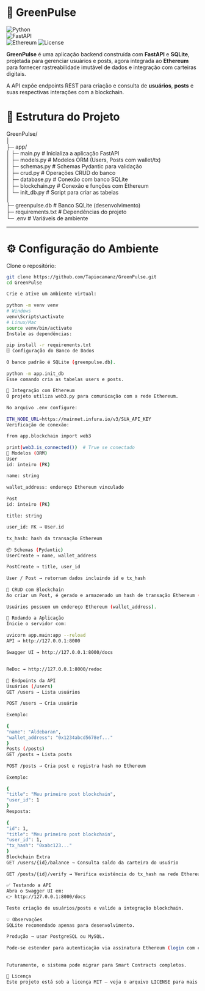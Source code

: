 # 🌱 GreenPulse							
								
![Python](https://img.shields.io/badge/Python-3.10+-blue?logo=python)		
![FastAPI](https://img.shields.io/badge/FastAPI-0.110+-green?logo=fastapi)		
![Ethereum](https://img.shields.io/badge/Ethereum-Web3.py-purple?logo=ethereum)	
![License](https://img.shields.io/badge/License-MIT-yellow)			
								
**GreenPulse** é uma aplicação backend construída com **FastAPI** e **SQLite**, projetada para gerenciar usuários e posts, agora integrada ao **Ethereum** para fornecer rastreabilidade imutável de dados e integração com carteiras digitais.
								
A API expõe endpoints REST para criação e consulta de **usuários**, **posts** e suas respectivas interações com a blockchain.
								
								
								
# 📂 Estrutura do Projeto						
								
GreenPulse/							
│								
├─ app/								
│ ├─ main.py # Inicializa a aplicação FastAPI				
│ ├─ models.py # Modelos ORM (Users, Posts com wallet/tx)			
│ ├─ schemas.py # Schemas Pydantic para validação				
│ ├─ crud.py # Operações CRUD do banco					
│ ├─ database.py # Conexão com banco SQLite				
│ ├─ blockchain.py # Conexão e funções com Ethereum				
│ └─ init_db.py # Script para criar as tabelas					
│								
├─ greenpulse.db # Banco SQLite (desenvolvimento)				
├─ requirements.txt # Dependências do projeto				
└─ .env # Variáveis de ambiente						
								
								
---								
								
# ⚙️ Configuração do Ambiente						
								
Clone o repositório:							
								
```bash								
git clone https://github.com/Tapiocamanz/GreenPulse.git				
cd GreenPulse							
								
Crie e ative um ambiente virtual:						
								
python -m venv venv							
# Windows								
venv\Scripts\activate							
# Linux/Mac							
source venv/bin/activate						
Instale as dependências:						
								
pip install -r requirements.txt						
🗄 Configuração do Banco de Dados					
 
O banco padrão é SQLite (greenpulse.db).					
								
python -m app.init_db							
Esse comando cria as tabelas users e posts.					
								
🔗 Integração com Ethereum						
O projeto utiliza web3.py para comunicação com a rede Ethereum.			
								
No arquivo .env configure:						
								
ETH_NODE_URL=https://mainnet.infura.io/v3/SUA_API_KEY			
Verificação de conexão:						
								
from app.blockchain import web3						
								
print(web3.is_connected())  # True se conectado				
🧩 Modelos (ORM)							
User								
id: inteiro (PK)							
								
name: string							
								
wallet_address: endereço Ethereum vinculado				
								
Post								
id: inteiro (PK)							
								
title: string								
								
user_id: FK → User.id							
								
tx_hash: hash da transação Ethereum					
								
📦 Schemas (Pydantic)						
UserCreate → name, wallet_address					
								
PostCreate → title, user_id						
								
User / Post → retornam dados incluindo id e tx_hash				
								
🔧 CRUD com Blockchain						
Ao criar um Post, é gerado e armazenado um hash de transação Ethereum (tx_hash).	
								
Usuários possuem um endereço Ethereum (wallet_address).			
								
🚀 Rodando a Aplicação						
Inicie o servidor com:							
								
uvicorn app.main:app --reload						
API → http://127.0.0.1:8000						
								
Swagger UI → http://127.0.0.1:8000/docs					
 
								
ReDoc → http://127.0.0.1:8000/redoc					
								
📌 Endpoints da API							
Usuários (/users)							
GET /users → Lista usuários						
								
POST /users → Cria usuário						
								
Exemplo:								
								
{								
"name": "Aldebaran",							
"wallet_address": "0x1234abcd5678ef..."					
}								
Posts (/posts)							
GET /posts → Lista posts						
								
POST /posts → Cria post e registra hash no Ethereum				
								
Exemplo:								
								
{								
"title": "Meu primeiro post blockchain",					
"user_id": 1							
}								
Resposta:								
								
{								
"id": 1,								
"title": "Meu primeiro post blockchain",					
"user_id": 1,							
"tx_hash": "0xabc123..."						
}								
Blockchain Extra							
GET /users/{id}/balance → Consulta saldo da carteira do usuário			
								
GET /posts/{id}/verify → Verifica existência do tx_hash na rede Ethereum		
								
✅ Testando a API							
Abra o Swagger UI em:						
👉 http://127.0.0.1:8000/docs						
								
Teste criação de usuários/posts e valide a integração blockchain.			
								
💡 Observações							
SQLite recomendado apenas para desenvolvimento.				
								
Produção → usar PostgreSQL ou MySQL.					
								
Pode-se estender para autenticação via assinatura Ethereum (login com carteira).	
								
 
Futuramente, o sistema pode migrar para Smart Contracts completos.		
								
📜 Licença								
Este projeto está sob a licença MIT – veja o arquivo LICENSE para mais detalhes.	
